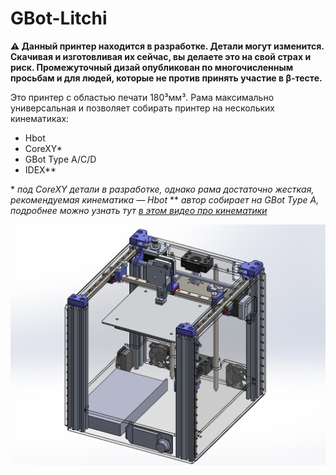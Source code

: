 # GBot-Litchi

**⚠ Данный принтер находится в разработке. Детали могут изменится. Скачивая и изготовливая их сейчас, вы делаете это на свой страх и риск. Промежуточный дизай опубликован по многочисленным просьбам и для людей, которые не против принять участие в β-тесте.**

Это принтер с областью печати 180³мм³. Рама максимально универсальная и позволяет собирать принтер на нескольких кинематиках:
  * Hbot
  * CoreXY\*
  * GBot Type A/C/D
  * IDEX\*\*

\* *под CoreXY детали в разработке, однако рама достаточно жесткая, рекомендуемая кинематика — Hbot*
\** *автор собирает на GBot Type A, подробнее можно узнать тут [в этом видео про кинематики]*

![Внешний вид принтер](./pics/early-rough-design.png)


[//]: # (ссылки для красивого оформления)
 [в этом видео про кинематики]: https://youtu.be/pnqFbjBa5Ig
